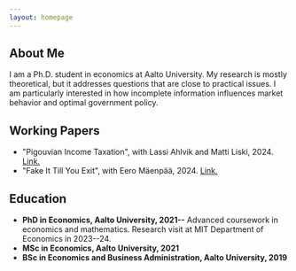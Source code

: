 ```yaml
---
layout: homepage
---
```






## About Me

I am a Ph.D. student in economics at Aalto University. My research is mostly theoretical, but it addresses questions that are close to practical issues. I am particularly interested in how incomplete information influences market behavior and optimal government policy.  

## Working Papers

- "Pigouvian Income Taxation", with Lassi Ahlvik and Matti Liski, 2024. [Link.](https://www.dropbox.com/scl/fo/5t5ent2mhgxuyybj9s9q3/h?dl=0&e=1&rlkey=8iqe7i5ftxbg5p3tsa2tyq7w3)
- "Fake It Till You Exit", with Eero Mäenpää, 2024. [Link.](https://www.dropbox.com/scl/fo/4kgpftk6id0hlql5tenjl/ANpn5MvEZHDa5Gu-UpMLoeo?rlkey=dfhphq6ezpvp4bylvtwqpv5ss&st=tjgkwm41&dl=0)

## Education 

- **PhD in Economics, Aalto University, 2021--**   Advanced coursework in economics and mathematics. Research visit at MIT Department of Economics in 2023--24. 
- **MSc in Economics, Aalto University, 2021** 
- **BSc in Economics and Business Administration, Aalto University, 2019** 
